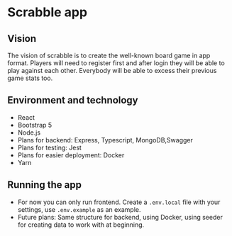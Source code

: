 # Scrabble app

## Vision
The vision of scrabble is to create the well-known board game in app format. Players will need to register first and after login they will be able to play against each other. Everybody will be able to excess their previous game stats too.

## Environment and technology
* React
* Bootstrap 5
* Node.js
* Plans for backend: Express, Typescript, MongoDB,Swagger
* Plans for testing: Jest
* Plans for easier deployment: Docker
* Yarn

## Running the app
* For now you can only run frontend. Create a `.env.local` file with your settings, use `.env.example` as an example. 
* Future plans: Same structure for backend, using Docker, using seeder for creating data to work with at beginning.